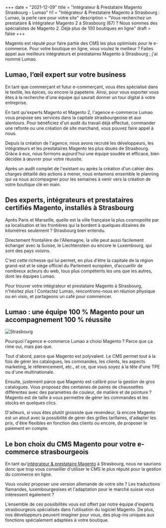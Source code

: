 +++
date = "2021-12-09"
title = "Intégrateur & Prestataire Magento  Strasbourg - Lumao"
h1 = "Intégrateur & Prestataire Magento à Strasbourg : Lumao, la perle rare pour votre site"
description = "Vous recherchez un prestataire & intégrateur Magento 2 à Strasbourg (67) ? Nous sommes des spécialistes de Magento 2. Déjà plus de 100 boutiques en ligne"
draft = false
+++

Magento est réputé pour faire partie des CMS les plus optimisés pour le e-commerce. Pour votre boutique en ligne, vous voulez le meilleur ? Faites appel aux meilleurs intégrateurs et prestataires Magento à Strasbourg ; j'ai nommé Lumao.

## Lumao, l’œil expert sur votre business

En tant que commerçant et futur e-commerçant, vous êtes spécialisé dans le textile, les épices, ou encore la papeterie. Ainsi, pour vous exporter vous êtes à la recherche d'une équipe qui saurait donner un tour digital à votre entreprise.

En tant qu'experts Magento et Magento 2, l'agence e-commerce Lumao vous propose ses services dans la capitale strasbourgeoise et aux alentours. Pour bénéficiez d'un audit du travail déjà effectué, commander une refonte ou une création de site marchand, vous pouvez faire appel à nous.

Depuis la création de l'agence, nous avons recruté les développeurs, les intégrateurs et les prestataires Magento les plus doués de Strasbourg. Grâce à eux, nous formons aujourd'hui une équipe soudée et efficace, bien décidée à œuvrer pour votre réussite.

Après un audit complet de l'existant ou après la création d'un cahier des charges détaillé des actions à mener, nous entamons ensemble le planning qui va nous accompagner pour les semaines à venir vers la création de votre boutique clé en main.

## Des experts, intégrateurs et prestataires certifiés Magento, installés à Strasbourg

Après Paris et Marseille, quelle est la ville française la plus cosmopolite par sa localisation et les frontières qui la bordent à quelques dizaines de kilomètres seulement ? Strasbourg bien entendu.

Directement frontalière de l'Allemagne, la ville peut aussi facilement échanger avec la Suisse, le Liechtenstein ou encore le Luxembourg, qui sont des pays voisins.

C'est cette richesse qui lui permet, en plus d'être la capitale de la région grand-est et le siège officiel du Parlement européen, d’accueillir de nombreux acteurs du web, tous plus compétents les uns que les autres, dont les équipes Lumao.

Pour trouver votre intégrateur et prestataire Magento à Strasbourg, n'hésitez plus ! Contactez Lumao, rencontrons-nous en réunion physique ou en visio, et partageons un café pour commencer.

## Lumao : une équipe 100 % Magento pour un accompagnement 100 % réussite

<img class="animate zoomIn margin-auto" src="/images/ville/strasbourg.jpg" alt="Strasbourg" />

Pourquoi l'agence e-commerce Lumao a choisi Magento ? Parce que ça rime oui, mais pas que.

Tout d'abord, parce que Magento est polyvalent. Le CMS permet tout à la fois de gérer les catalogues, les commandes, les clients, les aspects marketing, le référencement, etc., et ce, que vous soyez à la tête d'une TPE ou d'une multinationale.

Ensuite, justement parce que Magento est calibré pour la gestion de gros catalogues. Vous proposez des centaines de paires de chaussettes différentes avec des paramètres de couleur, de matière et de pointure ? Magento est de taille à vous permettre de gérer les commandes et les stocks en quelques clics.

D'ailleurs, si vous êtes plutôt grossiste que revendeur, là encore Magento est un atout avec la possibilité de gérer des grilles tarifaires, d'adapter les prix, d'être flexibles en fonction des clients ou encore, de proposer le paiement en compte.

## Le bon choix du CMS Magento pour votre e-commerce strasbourgeois

En tant qu'[intégrateur & prestataire Magento](/ecommerce/cms/magento/prestataire/) à Strasbourg, nous ne saurions donc que trop vous conseiller d'utiliser le CMS le plus réputé pour la gestion du commerce en ligne.

Vous voulez proposer une version allemande de votre site ? Les traductions flamandes, luxembourgeoises et l'adaptation pour le marché suisse vous intéressent également ?

L’ensemble de ces possibilités vous est offert par notre équipe d'experts strasbourgeois spécialisés dans l’utilisation du logiciel Magento. De plus, nos développeurs peuvent imaginer pour vous, des plug-ins uniques aux fonctions spécialement adaptées à votre boutique.

